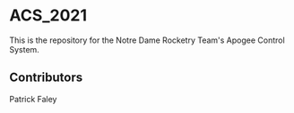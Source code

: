 # ACS_2021

This is the repository for the Notre Dame Rocketry Team's Apogee Control System.

## Contributors

Patrick Faley
